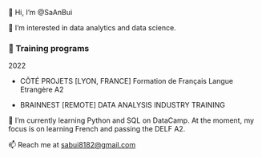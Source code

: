 👋 Hi, I’m @SaAnBui

👀 I’m interested in data analytics and data science. <br>
### :school: Training programs

2022 
- CÔTÉ PROJETS [LYON, FRANCE]
Formation de Français Langue Etrangère A2 

- BRAINNEST [REMOTE]
DATA ANALYSIS INDUSTRY TRAINING 
    
🌱 I’m currently learning Python and SQL on DataCamp. At the moment, my focus is on learning French and passing the DELF A2.

📫 Reach me at sabui8182@gmail.com 


